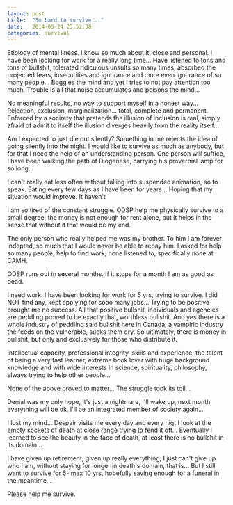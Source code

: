 ```yaml
---
layout: post
title:  "So hard to survive..."
date:   2014-05-24 23:52:38
categories: survival
---
```


Etiology of mental ilness. I know so much about it, close and personal. I have been looking 
for work for a really long time... Have listened to tons and tons of bullshit, tolerated 
ridiculous unsults so many times, absorbed the projected fears, insecurities and ignorance 
and more even ignorance of so many people... Boggles the mind and yet I tries to not pay 
attention too much. Trouble is all that noise accumulates and poisons the mind...

No meaningful results, no way to support myself in a honest way... Rejection, exclusion, 
marginalization... total, complete and permanent. Enforced  by a socirety that pretends the 
illusion of inclusion is real, simply afraid of admit to itself the illusion diverges heavily
from the reality itself... 

Am I expected to just die out silently? Something in me rejects the idea of going silently 
into the night. I would like to survive as much as anybody, but for that I need the help of 
an understanding person. One person will suffice, I have been walking the path of Diogenese, 
carrying his proverbial lamp for so long...

I can't really eat less often without falling into suspended animation, so to speak. Eating 
every few days as I have been for years... Hoping that my situation would improve. It haven't

I am so tired of the constant struggle. ODSP help me physically survive to a small degree, the 
money is not enough for rent alone, but it helps in the sense that without it that would be 
my end. 

The only person who really helped me was my brother. To him I am forever indepted, so much 
that I would never be able to repay him. I asked for help so many people, help to find work, 
none listened to, specifically none at CAMH. 

ODSP runs out in several months. If it stops for a month I am as good as dead. 

I need work. I have been looking for work for 5 yrs, trying to survive. I did NOT find any, 
kept applying for sooo many jobs... Trying to be positive brought me no success. All that 
positive bullshit, individuals and agencies are peddling proved to be exactly that, worthless 
bullshit. And yes there is a whole industry of peddling said bullshit here in Canada, a
vampiric industry the feeds on the vulnerable, sucks them dry.  So ultimately, there is 
money in bullshit, but only and exclusively for those who distribute it.

Intellectual capacity, professional integrity, skills and experience, the talent of being a
very fast learner, extreme book lover with huge background knowledge and with wide interests 
in science, spirituality, philosophy, always trying to help other people... 

None of the above proved to matter... The struggle took its toll...
 
Denial was my only hope, it's just a nightmare, I'll wake up, next month everything will be 
ok, I'll be an integrated member of society again...

I lost my mind... Despair visits me every day and every nigt I look at the empty sockets of 
death at close range trying to fend it off... Eventually I learned to see the beauty in the 
face of death, at least there is no bullshit in its domain...

I have given up retirement, given up really everything, I just can't give up who I am, without
staying for longer in death's domain, that is... But I still want to survive for 5- max 10 yrs, 
hopefully saving enough for a funeral in the meantime...

Please help me survive.
